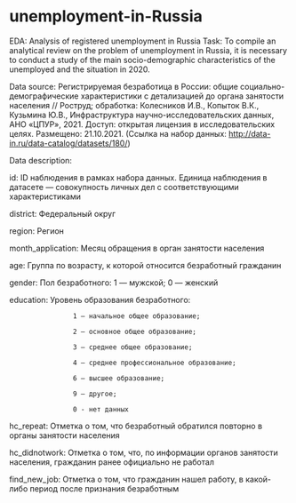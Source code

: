 # unemployment-in-Russia
EDA: Analysis of registered unemployment in Russia
Task: To compile an analytical review on the problem of unemployment in Russia, it is necessary to conduct a study of the main socio-demographic characteristics of the unemployed and the situation in 2020.

Data source: Регистрируемая безработица в России: общие социально-демографические характеристики с детализацией до органа занятости населения // Роструд; обработка: Колесников И.В., Копыток В.К., Кузьмина Ю.В., Инфраструктура научно-исследовательских данных, АНО «ЦПУР», 2021. Доступ: открытая лицензия в исследовательских целях. Размещено: 21.10.2021. (Ссылка на набор данных: http://data-in.ru/data-catalog/datasets/180/)

Data description: <br/>

id:	 	              ID наблюдения в рамках набора данных. Единица наблюдения в датасете — совокупность личных дел с соответствующими характеристиками <br/>

district:              Федеральный округ <br/>

region:                Регион <br/>

month_application:     Месяц обращения в орган занятости населения <br/>

age:                   Группа по возрасту, к которой относится безработный гражданин <br/>

gender:                Пол безработного: 1 — мужской; 0 — женский <br/>

education:             Уровень образования безработного:
                                           
                    1 — начальное общее образование;
                    
                    2 — основное общее образование;
                    
                    3 — среднее общее образование;
                    
                    4 — среднее профессиональное образование;
                    
                    6 — высшее образование;
                    
                    9 — другое;
                    
                    0 - нет данных

hc_repeat: 	         Отметка о том, что безработный обратился повторно в органы занятости населения <br/>

hc_didnotwork:		 Отметка о том, что, по информации органов занятости населения, гражданин ранее официально не работал <br/>

find_new_job:         Отметка о том, что гражданин нашел работу, в какой-либо период после признания безработным <br/>

